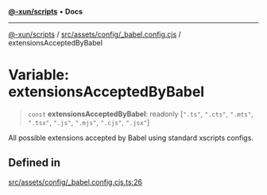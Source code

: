 [**@-xun/scripts**](../../../../../README.md) • **Docs**

***

[@-xun/scripts](../../../../../README.md) / [src/assets/config/\_babel.config.cjs](../README.md) / extensionsAcceptedByBabel

# Variable: extensionsAcceptedByBabel

> `const` **extensionsAcceptedByBabel**: readonly [`".ts"`, `".cts"`, `".mts"`, `".tsx"`, `".js"`, `".mjs"`, `".cjs"`, `".jsx"`]

All possible extensions accepted by Babel using standard xscripts configs.

## Defined in

[src/assets/config/\_babel.config.cjs.ts:26](https://github.com/Xunnamius/xscripts/blob/5eb9deff748ee6e4af3c57a16f6370d16bb97bfb/src/assets/config/_babel.config.cjs.ts#L26)
